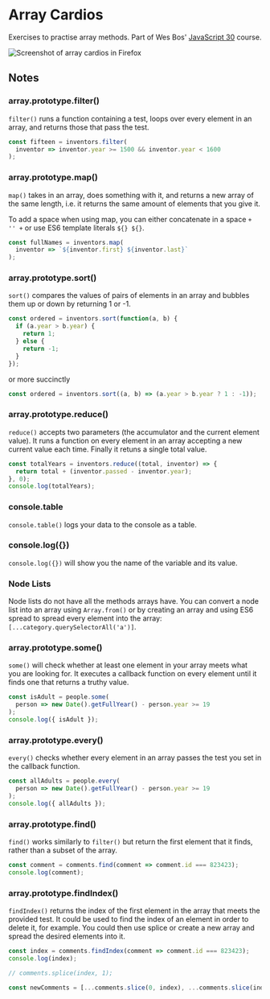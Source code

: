 # Array Cardios

Exercises to practise array methods. Part of Wes Bos'
[JavaScript 30](https://javascript30.com/) course.

![Screenshot of array cardios in Firefox](https://image.prntscr.com/image/rtT7Be0NSzSmiscOf1sXmg.png)

## Notes

### array.prototype.filter()

`filter()` runs a function containing a test, loops over every element in an
array, and returns those that pass the test.

```js
const fifteen = inventors.filter(
  inventor => inventor.year >= 1500 && inventor.year < 1600
);
```

### array.prototype.map()

`map()` takes in an array, does something with it, and returns a new array of
the same length, i.e. it returns the same amount of elements that you give it.

To add a space when using map, you can either concatenate in a space `+ '' +` or
use ES6 template literals `${} ${}`.

```js
const fullNames = inventors.map(
  inventor => `${inventor.first} ${inventor.last}`
);
```

### array.prototype.sort()

`sort()` compares the values of pairs of elements in an array and bubbles them
up or down by returning 1 or -1.

```js
const ordered = inventors.sort(function(a, b) {
  if (a.year > b.year) {
    return 1;
  } else {
    return -1;
  }
});
```

or more succinctly

```js
const ordered = inventors.sort((a, b) => (a.year > b.year ? 1 : -1));
```

### array.prototype.reduce()

`reduce()` accepts two parameters (the accumulator and the current element
value). It runs a function on every element in an array accepting a new current
value each time. Finally it retuns a single total value.

```js
const totalYears = inventors.reduce((total, inventor) => {
  return total + (inventor.passed - inventor.year);
}, 0);
console.log(totalYears);
```

### console.table

`console.table()` logs your data to the console as a table.

### console.log({})

`console.log({})` will show you the name of the variable and its value.

### Node Lists

Node lists do not have all the methods arrays have. You can convert a node list
into an array using `Array.from()` or by creating an array and using ES6 spread
to spread every element into the array: `[...category.querySelectorAll('a')]`.

### array.prototype.some()

`some()` will check whether at least one element in your array meets what you
are looking for. It executes a callback function on every element until it finds
one that returns a truthy value.

```js
const isAdult = people.some(
  person => new Date().getFullYear() - person.year >= 19
);
console.log({ isAdult });
```

### array.prototype.every()

`every()` checks whether every element in an array passes the test you set in
the callback function.

```js
const allAdults = people.every(
  person => new Date().getFullYear() - person.year >= 19
);
console.log({ allAdults });
```

### array.prototype.find()

`find()` works similarly to `filter()` but return the first element that it
finds, rather than a subset of the array.

```js
const comment = comments.find(comment => comment.id === 823423);
console.log(comment);
```

### array.prototype.findIndex()

`findIndex()` returns the index of the first element in the array that meets the
provided test. It could be used to find the index of an element in order to
delete it, for example. You could then use splice or create a new array and
spread the desired elements into it.

```js
const index = comments.findIndex(comment => comment.id === 823423);
console.log(index);

// comments.splice(index, 1);

const newComments = [...comments.slice(0, index), ...comments.slice(index + 1)];
```
